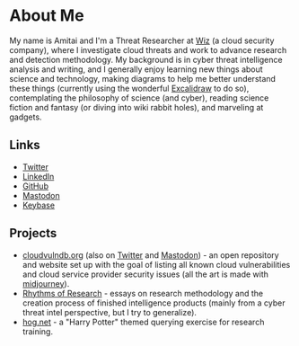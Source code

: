 # About Me
My name is Amitai and I'm a Threat Researcher at [Wiz](https://www.wiz.io/) (a cloud security company), where I investigate cloud threats and work to advance research and detection methodology.
My background is in cyber threat intelligence analysis and writing, and I generally enjoy learning new things about science and technology, making diagrams to help me better understand these things (currently using the wonderful [Excalidraw](https://excalidraw.com/) to do so), contemplating the philosophy of science (and cyber), reading science fiction and fantasy (or diving into wiki rabbit holes), and marveling at gadgets.
## Links
* [Twitter](https://twitter.com/AmitaiCo)
* [LinkedIn](https://www.linkedin.com/in/amitaico/)
* [GitHub](https://github.com/korniko98)
* <a rel="me" href="https://infosec.exchange/@AmitaiCo">Mastodon</a>
* [Keybase](https://keybase.io/amitaico/)
## Projects
* [cloudvulndb.org](https://www.cloudvulndb.org/) (also on [Twitter](https://twitter.com/cloudvulndb) and [Mastodon](https://infosec.exchange/@cloudvulndb)) - an open repository and website set up with the goal of listing all known cloud vulnerabilities and cloud service provider security issues (all the art is made with [midjourney](https://www.midjourney.com/)).
* [Rhythms of Research](https://amitaico.substack.com/) - essays on research methodology and the creation process of finished intelligence products (mainly from a cyber threat intel perspective, but I try to generalize).
* [hog.net](https://korniko98.github.io/hog.net/) - a "Harry Potter" themed querying exercise for research training.
